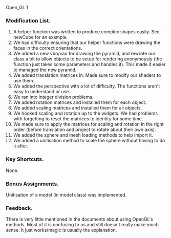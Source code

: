 Open_GL 1

### Modification List.
1. A helper function was written to produce complex shapes easily. See newCube for an example. 
2. We had difficulty ensuring that our helper functions were drawing the faces in the correct orientations.
3. We added a new vbo/vao for drawing the pyramid, and rewrote our class a bit to allow objects to be setup for rendering anonymously (the function just takes some parameters and handles it). This made it easier to managed the new pyramid. 
4. We added translation matrices in. Made sure to modify our shaders to use them.
5. We added the perspective with a lot of difficulty. The functions aren't easy to understand or use.
6. We ran into integer division problems. 
7. We added rotation matrices and installed them for each object.
8. We added scaling matrices and installed them for all objects.
9. We hooked scaling and rotation up to the widgets. We had problems with forgetting to reset the matrices to identity for some time.
10. We made sure to apply the matrices for scaling and rotation in the right order (before translation and project to rotate about their own axis).
11. We added the sphere and mesh loading methods to help import it. 
12. We added a unitisation method to scale the sphere without having to do it after.

### Key Shortcuts. 
None.

### Bonus Assignments.
Unitisation of a model (in model class) was implemented.

### Feedback.
There is very little mentioned in the documents about using OpenGL's methods. Most of it is confusing to us and still doesn't really make much sense. It just works/magic is usually the explanation.
